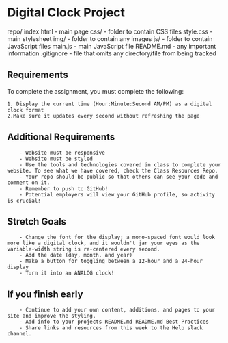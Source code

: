# Digital Clock Project

repo/
    index.html - main page
    css/ - folder to contain CSS files
        style.css - main stylesheet
    img/ - folder to contain any images
    js/ - folder to contain JavaScript files
        main.js - main JavaScript file
    README.md - any important information
    .gitignore - file that omits any directory/file from being tracked

##    Requirements
To complete the assignment, you must complete the following:

    1. Display the current time (Hour:Minute:Second AM/PM) as a digital clock format
    2.Make sure it updates every second without refreshing the page

##    Additional Requirements
        - Website must be responsive
        - Website must be styled
        - Use the tools and technologies covered in class to complete your website. To see what we have covered, check the Class Resources Repo.
        - Your repo should be public so that others can see your code and comment on it.
        - Remember to push to GitHub!
        - Potential employers will view your GitHub profile, so activity is crucial!

##    Stretch Goals
        - Change the font for the display; a mono-spaced font would look more like a digital clock, and it wouldn't jar your eyes as the variable-width string is re-centered every second.
        - Add the date (day, month, and year)
        - Make a button for toggling between a 12-hour and a 24-hour display
        - Turn it into an ANALOG clock!

##    If you finish early
        - Continue to add your own content, additions, and pages to your site and improve the styling.
        - Add info to your projects README.md README.md Best Practices
        - Share links and resources from this week to the Help slack channel.